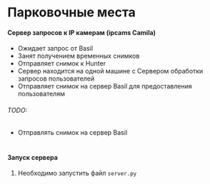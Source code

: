 # Парковочные места

#### Сервер запросов к IP камерам (ipcams Camila)
* Ожидает запрос от Basil
* Занят получением временных снимков
* Отправляет снимок к Hunter
* Сервер находится на одной машине с Сервером обработки запросов пользователей
* Отправляет снимок на сервер Basil для предоставления пользователям
###### TODO:
* Отправлять снимок на сервер Basil
#
#### Запуск сервера
1. Необходимо запустить файл `server.py`
